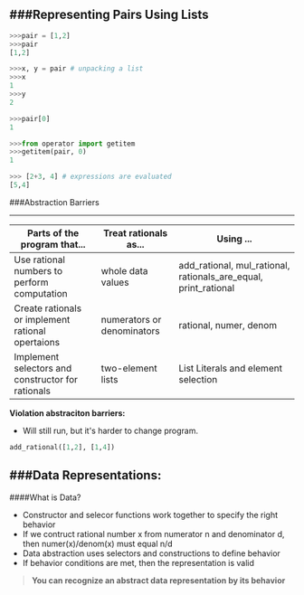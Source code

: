 ###Representing Pairs Using Lists
------

```python
>>>pair = [1,2]
>>>pair
[1,2]

>>>x, y = pair # unpacking a list
>>>x
1
>>>y
2

>>>pair[0]
1

>>>from operator import getitem
>>>getitem(pair, 0)
1

>>> [2+3, 4] # expressions are evaluated
[5,4]
```


###Abstraction Barriers
________

Parts of the program that... | Treat rationals as... | Using ...
---| --- | ---
Use rational numbers to perform computation | whole data values | add_rational, mul_rational, rationals_are_equal, print_rational 
Create rationals or implement rational opertaions | numerators or denominators | rational, numer, denom
Implement selectors and constructor for rationals | two-element lists | List Literals and element selection


**Violation abstraciton barriers:** 
- Will still run, but it's harder to change program. 

```python
add_rational([1,2], [1,4])
```

###Data Representations:
------
####What is Data?
- Constructor and selecor functions work together to specify the right behavior
- If we contruct rational number x from numerator n and denominator d, then numer(x)/denom(x) must equal n/d
- Data abstraction uses selectors and constructions to define behavior 
- If behavior conditions are met, then the representation is valid

>**You can recognize an abstract data representation by its behavior**
